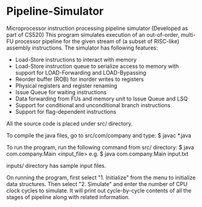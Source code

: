 # Pipeline-Simulator
Microprocessor instruction processing pipeline simulator (Developed as part of CS520)
This program simulates execution of an out-of-order, multi-FU processor pipeline for the given stream of (a subset of RISC-like) assembly instructions. The simulator has following features:
* Load-Store instructions to interact with memory
* Load-Store instruction queue to serialize access to memory with support for LOAD-Forwarding and LOAD-Bypassing
* Reorder buffer (ROB) for inorder writes to registers
* Physical registers and register renaming
* Issue Queue for waiting instructions
* Data forwarding from FUs and memory unit to Issue Queue and LSQ
* Support for conditional and unconditional branch instructions
* Support for flag-dependent instructions

All the source code is placed under src/ directory.

To compile the java files, go to src/com/company and type:
	$ javac *.java

To run the program, run the following command from src/ directory:
	$ java com.company.Main <input_file>
e.g.
	$ java com.company.Main input.txt

inputs/ directory has sample input files. 

On running the program, first select "1. Initialize" from the menu to initialize data structures. Then select "2. Simulate" and enter the number of CPU clock cycles to simulate. It will print out cycle-by-cycle contents of all the stages of pipeline along with related information.
